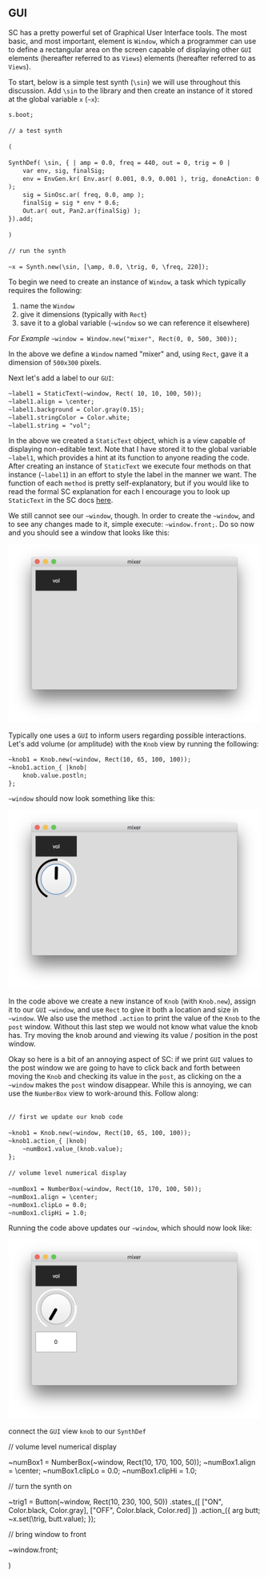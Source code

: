 ## GUI

SC has a pretty powerful set of Graphical User Interface tools. The most basic, and most important, element is `Window`, which a programmer can use to define a rectangular area on the screen capable of displaying other `GUI` elements (hereafter referred to as `Views`) elements (hereafter referred to as `Views`).

To start, below is a simple test synth (`\sin`) we will use throughout this discussion. Add `\sin` to the library and then create an instance of it stored at the global variable `x` (`~x`):

```python3
s.boot;

// a test synth

(

SynthDef( \sin,	{ | amp = 0.0, freq = 440, out = 0, trig = 0 |
	var env, sig, finalSig;
	env = EnvGen.kr( Env.asr( 0.001, 0.9, 0.001 ), trig, doneAction: 0 );
	sig = SinOsc.ar( freq, 0.0, amp );
	finalSig = sig * env * 0.6;
	Out.ar( out, Pan2.ar(finalSig) );
}).add;

)

// run the synth

~x = Synth.new(\sin, [\amp, 0.0, \trig, 0, \freq, 220]);
```

To begin we need to create an instance of `Window`, a task which typically requires the following:

1. name the `Window`
2. give it dimensions (typically with `Rect`)
3. save it to a global variable (`~window` so we can reference it elsewhere)

*For Example*
`~window = Window.new("mixer", Rect(0, 0, 500, 300));`

In the above we define a `Window` named "mixer" and, using `Rect`, gave it a dimension of `500x300` pixels.

Next let's add a label to our `GUI`:

```python3
~label1 = StaticText(~window, Rect( 10, 10, 100, 50));
~label1.align = \center;
~label1.background = Color.gray(0.15);
~label1.stringColor = Color.white;
~label1.string = "vol";
```

In the above we created a `StaticText` object, which is a view capable of displaying non-editable text. Note that I have stored it to the global variable `~label1`, which provides a hint at its function to anyone reading the code. After creating an instance of `StaticText` we execute four methods on that instance (`~label1`) in an effort to style the label in the manner we want. The function of each `method` is pretty self-explanatory, but if you would like to read the formal SC explanation for each I encourage you to look up `StaticText` in the SC docs [here](http://doc.sccode.org/Classes/StaticText.html).

We still cannot see our `~window`, though. In order to create the `~window`, and to see any changes made to it, simple execute: `~window.front;`. Do so now and you should see a window that looks like this:

![](/assets/mixer-window.png)

Typically one uses a `GUI` to inform users regarding possible interactions. Let's add volume (or amplitude) with the `Knob` view by running the following:

```python3
~knob1 = Knob.new(~window, Rect(10, 65, 100, 100));
~knob1.action_{ |knob|
	knob.value.postln;
};
```

`~window` should now look something like this:

![](/assets/mixer-window-volume.png)

In the code above we create a new instance of `Knob` (with `Knob.new`), assign it to our `GUI` `~window`, and use `Rect` to give it both a location and size in `~window`. We also use the method `.action` to print the value of the `Knob` to the `post` window. Without this last step we would not know what value the knob has. Try moving the knob around and viewing its value / position in the post window.

Okay so here is a bit of an annoying aspect of SC: if we print `GUI` values to the post window we are going to have to click back and forth between moving the `Knob` and checking its value in the `post`, as clicking on the a `~window` makes the `post` window disappear. While this is annoying, we can use the `NumberBox` view to work-around this. Follow along:

```python3

// first we update our knob code

~knob1 = Knob.new(~window, Rect(10, 65, 100, 100));
~knob1.action_{ |knob|
	~numBox1.value_(knob.value);
};

// volume level numerical display

~numBox1 = NumberBox(~window, Rect(10, 170, 100, 50));
~numBox1.align = \center;
~numBox1.clipLo = 0.0;
~numBox1.clipHi = 1.0;
```

Running the code above updates our `~window`, which should now look like:

![](/assets/mixer-window-volume-numbox.png)

connect the `GUI` view `knob` to our `SynthDef`


// volume level numerical display

~numBox1 = NumberBox(~window, Rect(10, 170, 100, 50));
~numBox1.align = \center;
~numBox1.clipLo = 0.0;
~numBox1.clipHi = 1.0;


// turn the synth on

~trig1 = Button(~window, Rect(10, 230, 100, 50))
.states_([
	["ON", Color.black, Color.gray],
	["OFF", Color.black, Color.red]
])
.action_({ arg butt;
	~x.set(\trig, butt.value);
});


// bring window to front

~window.front;

)
